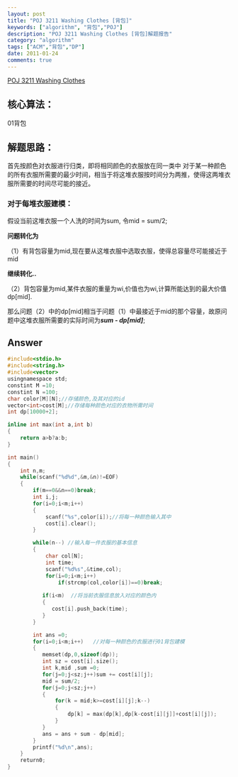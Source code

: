 ```yaml
---
layout: post
title: "POJ 3211 Washing Clothes [背包]"
keywords: ["algorithm", "背包","POJ"]
description: "POJ 3211 Washing Clothes [背包]解题报告"
category: "algorithm"
tags: ["ACM","背包","DP"]
date: 2011-01-24
comments: true
---
```


[POJ 3211 Washing Clothes](http://poj.org/problem?id=3211)

## 核心算法：
01背包

## 解题思路： 
首先按颜色对衣服进行归类，即将相同颜色的衣服放在同一类中
对于某一种颜色的所有衣服所需要的最少时间，相当于将这堆衣服按时间分为两推，使得这两堆衣服所需要的时间尽可能的接近。

### 对于每堆衣服建模：
   假设当前这堆衣服一个人洗的时间为sum, 令mid = sum/2;
   
**问题转化为**

（1）有背包容量为mid,现在要从这堆衣服中选取衣服，使得总容量尽可能接近于mid

**继续转化..**

（2）背包容量为mid,某件衣服的重量为wi,价值也为wi,计算所能达到的最大价值 dp[mid].

  那么问题（2）中的dp[mid]相当于问题（1）中最接近于mid的那个容量，故原问题中这堆衣服所需要的实际时间为***sum - dp[mid]***;
  
## Answer

```c++
#include<stdio.h>
#include<string.h>
#include<vector>
usingnamespace std;
constint M =10;
constint N =100;
char color[M][N];//存储颜色,及其对应的id
vector<int>cost[M];//存储每种颜色对应的衣物所需时间
int dp[10000+2];

inline int max(int a,int b)
{
    return a>b?a:b;
}

int main()
{
    int n,m;
    while(scanf("%d%d",&m,&n)!=EOF)
    {
        if(m==0&&n==0)break;
        int i,j;
        for(i=0;i<m;i++)
        {
            scanf("%s",color[i]);//将每一种颜色输入其中
            cost[i].clear();
        }

        while(n--) //输入每一件衣服的基本信息
        {
            char col[N];
            int time;
            scanf("%d%s",&time,col);
            for(i=0;i<m;i++)
                if(strcmp(col,color[i])==0)break;
        
           if(i<m)  //将当前衣服信息放入对应的颜色内
           {
              cost[i].push_back(time);
           }
        }

        int ans =0;
        for(i=0;i<m;i++)   //对每一种颜色的衣服进行01背包建模
        {
           memset(dp,0,sizeof(dp));
           int sz = cost[i].size();
           int k,mid ,sum =0;
           for(j=0;j<sz;j++)sum += cost[i][j];
           mid = sum/2;
           for(j=0;j<sz;j++)
           {
               for(k = mid;k>=cost[i][j];k--)
               {
                   dp[k] = max(dp[k],dp[k-cost[i][j]]+cost[i][j]);
               }    
           }
           ans = ans + sum - dp[mid];
        }
        printf("%d\n",ans);
    }
    return0;
}
```
